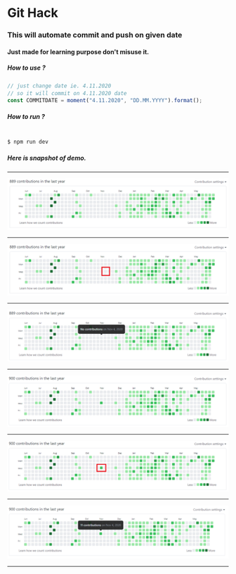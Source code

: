 # Git Hack

### This will automate commit and push on given date

#### Just made for learning purpose don't misuse it.

##### How to use ?

```javascript
// just change date ie. 4.11.2020 
// so it will commit on 4.11.2020 date
const COMMITDATE = moment("4.11.2020", "DD.MM.YYYY").format();

```
##### How to run ?

```javascript

$ npm run dev

```

##### Here is snapshot of demo. 

<hr/>

![alt text](/images/1.1.PNG)

<hr/>

![alt text](/images/1.2.PNG)

<hr/>

![alt text](/images/2.PNG)

<hr/>

![alt text](/images/3.1.PNG)

<hr/>

![alt text](/images/3.2.PNG)

<hr/>

![alt text](/images/4.PNG)

<hr/>
